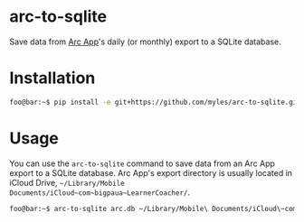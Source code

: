 # arc-to-sqlite

Save data from [Arc App][arc_app]'s daily (or monthly) export to a SQLite 
database.

[arc_app]: https://www.bigpaua.com/arcapp/

# Installation

```bash
foo@bar:~$ pip install -e git+https://github.com/myles/arc-to-sqlite.git#egg=arc-to-sqlite
```

# Usage

You can use the `arc-to-sqlite` command to save data from an Arc App export
to a SQLite database. Arc App's export directory is usually located in
iCloud Drive, `~/Library/Mobile Documents/iCloud~com~bigpaua~LearnerCoacher/`.

```bash
foo@bar:~$ arc-to-sqlite arc.db ~/Library/Mobile\ Documents/iCloud\~com\~bigpaua\~LearnerCoacher/
```
